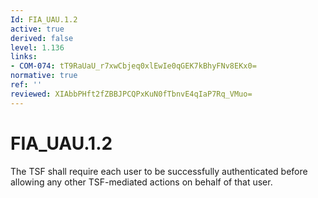 ```yaml
---
Id: FIA_UAU.1.2
active: true
derived: false
level: 1.136
links:
- COM-074: tT9RaUaU_r7xwCbjeq0xlEwIe0qGEK7kBhyFNv8EKx0=
normative: true
ref: ''
reviewed: XIAbbPHft2fZBBJPCQPxKuN0fTbnvE4qIaP7Rq_VMuo=
---
```


# FIA_UAU.1.2

The TSF shall require each user to be successfully authenticated before allowing any other TSF-mediated actions on behalf of that user.